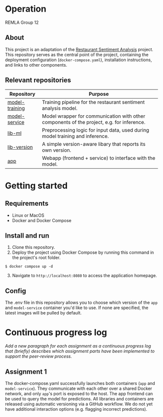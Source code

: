 # Operation
REMLA Group 12

## About
This project is an adaptation of the [Restaurant Sentiment Analysis](https://github.com/proksch/restaurant-sentiment) project. 
This repository serves as the central point of the project, containing the deployment configuration (`docker-compose.yaml`), installation instructions, and links to other components.

## Relevant repositories
Repository | Purpose | 
| --- | --- | 
[model-training](https://github.com/remla25-team12/model-training) | Training pipeline for the restaurant sentiment analysis model. |
[model-service](https://github.com/remla25-team12/model-service) | Model wrapper for communication with other components of the project, e.g. for inference. | 
[lib-ml](https://github.com/remla25-team12/model-service) | Preprocessing logic for input data, used during model training and inference. | 
[lib-version](https://github.com/remla25-team12/lib-version) | A simple version-aware libary that reports its own version. | 
[app](https://github.com/remla25-team12/app) | Webapp (frontend + service) to interface with the model. | 

# Getting started
## Requirements
- Linux or MacOS
- Docker and Docker Compose

## Install and run
1. Clone this repository.
2. Deploy the project using Docker Compose by running this command in the project's root folder.
```
$ docker compose up -d
```
3. Navigate to `http://localhost:8080` to access the application homepage.

## Config
The .env file in this repository allows you to choose which version of the `app` and `model-service` container you'd like to use. If none are specified, the latest images will be pulled by default.


# Continuous progress log
_Add a new paragraph for each assignment as a continuous progress log that (briefly) describes which assignment parts have been implemented to support the peer-review process._

## Assignment 1
The docker-compose.yaml successfully launches both containers (`app` and `model-service`). They communicate with each other over a shared Docker network, and only `app`'s port is exposed to the host. The app frontend can be used to query the model for predictions. All libraries and containers are released using automatic versioning via a GitHub workflow. We do not yet have additional interaction options (e.g. flagging incorrect predictions).





